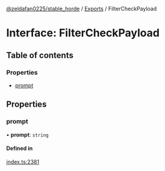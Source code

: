 [@zeldafan0225/stable_horde](../readme.md) / [Exports](../modules.md) / FilterCheckPayload

# Interface: FilterCheckPayload

## Table of contents

### Properties

- [prompt](FilterCheckPayload.md#prompt)

## Properties

### prompt

• **prompt**: `string`

#### Defined in

[index.ts:2381](https://github.com/ZeldaFan0225/stable_horde/blob/b03d78a/index.ts#L2381)
